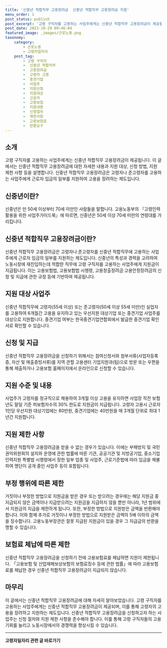 ```yaml
---
title: '신중년 적합직무 고용장려금  신중년 적합직무 고용장려금 지원'
menu_order: 1
post_status: publish
post_excerpt: '고령 구직자를 고용하는 사업주에게는 신중년 적합직무 고용장려금이 제공됩니다. 이 글에서는 신중년 적합직무 고용장려금에 대한 자세한 내용과 지원 대상, 신청 방법, 지원 제한 사항 등을 설명합니다. 신중년 적합직무 고용장려금은 고령자나 준고령자를 고용하는 사업주에게 근로자 임금의 일부를 지원하여 고용을 장려하는 제도입니다.'
post_date: 2023-10-29 09:46:04
featured_image: _images/근로노동.png
taxonomy:
    category:
        - 근로노동
        - 고령자일자리
    post_tag:
        - 고령 구직자
        -  신중년 적합직무
        -  고용장려금
        -  고령자 고용
        -  중견기업
        -  사업주
        -  지원신청
        -  지원대상
        -  근로자
        -  고용보험
        -  지원내용
        -  신청절차
        -  제한사항
        -  고용보험료
        -  반환요구
---
```



## 소개

고령 구직자를 고용하는 사업주에게는 신중년 적합직무 고용장려금이 제공됩니다. 이 글에서는 신중년 적합직무 고용장려금에 대한 자세한 내용과 지원 대상, 신청 방법, 지원 제한 사항 등을 설명합니다. 신중년 적합직무 고용장려금은 고령자나 준고령자를 고용하는 사업주에게 근로자 임금의 일부를 지원하여 고용을 장려하는 제도입니다.

## 신중년이란?

신중년은 만 50세 이상부터 70세 미만인 사람들을 말합니다. 고용노동부의 『고령인력활용을 위한 사업주가이드북』에 따르면, 신중년은 50세 이상 70세 미만의 연령대를 가리킵니다.

## 신중년 적합직무 고용장려금이란?

신중년 적합직무 고용장려금은 고령자나 준고령자를 신중년 적합직무에 고용하는 사업주에게 근로자 임금의 일부를 지원하는 제도입니다. 신중년의 특성과 경력을 고려하여 노동시장에 재진입하는데 적합한 직무에 고령 구직자를 고용하는 사업주에게 지원금이 지급됩니다. 이는 고용보험법, 고용보험법 시행령, 고용창출장려금·고용안정장려금의 신청 및 지급에 관한 규정 등에 기반하여 제공됩니다.

## 지원 대상 사업주

신중년 적합직무에 고령자(55세 이상) 또는 준고령자(50세 이상 55세 미만)인 실업자를 고용하여 6개월간 고용을 유지하고 있는 우선지원 대상기업 또는 중견기업 사업주를 대상으로 지원합니다. 중견기업 여부는 한국중견기업연합회에서 발급한 중견기업 확인서로 확인할 수 있습니다.

## 신청 및 지급

신중년 적합직무 고용장려금을 신청하기 위해서는 참여신청서와 첨부서류(사업자등록증, 자산 및 매출증빙서류)를 지역 관할 고용센터 기업지원과(팀)으로 방문 또는 우편을 통해 제출하거나 고용보험 홈페이지에서 온라인으로 신청할 수 있습니다.

## 지원 수준 및 내용

사업주가 고령자를 정규직으로 채용하여 3개월 이상 고용을 유지하면 사업장 직전 보험년도 말일 기준 피보험자수의 30% 한도로 지원금이 지급됩니다. 고령자 고용시 근로자 1인당 우선지원 대상기업에는 80만원, 중견기업에는 40만원을 매 3개월 단위로 최대 1년간 지원합니다.

## 지원 제한 사항

신중년 적합직무 고용장려금을 받을 수 없는 경우가 있습니다. 이에는 부패방지 및 국민권익위원회의 설치와 운영에 관한 법률에 따른 기관, 공공기관 및 지방공기업, 중소기업인력지원 특별법 시행령에서 정한 일부 업종 및 사업주, 근로기준법에 따라 임금을 체불하여 명단이 공개 중인 사업주 등이 포함됩니다.

## 부정 행위에 따른 제한

거짓이나 부정한 방법으로 지원금을 받은 경우 또는 받으려는 경우에는 해당 지원금 중 지급되지 않은 금액이나 지급받으려는 지원금을 지급하지 않을 뿐만 아니라, 1년 범위에서 지원금의 지급을 제한하게 됩니다. 또한, 부정한 방법으로 지원받은 금액을 반환해야 합니다. 이와 함께 추가로 거짓이나 부정한 방법으로 지원받은 금액의 5배 이하의 금액을 징수합니다. 고용노동부장관은 잘못 지급된 지원금이 있을 경우 그 지급금의 반환을 명할 수 있습니다.

## 보험료 체납에 따른 제한

신중년 적합직무 고용장려금을 신청하기 전에 고용보험료를 체납하면 지원이 제한됩니다. 「고용보험 및 산업재해보상보험의 보험료징수 등에 관한 법률」에 따라 고용보험료를 체납한 경우 신중년 적합직무 고용장려금이 지급되지 않습니다.

## 마무리

이 글에서는 신중년 적합직무 고용장려금에 대해 자세히 알아보았습니다. 고령 구직자를 고용하는 사업주에게는 신중년 적합직무 고용장려금이 제공되며, 이를 통해 고령자의 고용을 장려하고 지원하는 제도입니다. 신중년 적합직무 고용장려금을 신청하고자 하는 사업주는 신청 절차와 지원 제한 사항을 준수해야 합니다. 이를 통해 고령 구직자들의 고용 기회를 늘리고 노동시장에서의 경쟁력을 향상시킬 수 있습니다.
<!-- wp:separator -->
<hr class="wp-block-separator has-alpha-channel-opacity"/>
<!-- /wp:separator -->

<!-- wp:group {"backgroundColor":"base","layout":{"type":"constrained"}} -->
<div class="wp-block-group has-base-background-color has-background"><!-- wp:paragraph {"align":"center","fontSize":"medium"} -->
<p class="has-text-align-center has-large-font-size"><strong>고령자일자리 관련 글 바로가기</strong></p>
<!-- /wp:paragraph -->


<!-- wp:latest-posts {"categories":[{"id":10558,"count":19,"description":"","link":"https://uknowlaw.com/category/%ea%b3%a0%eb%a0%b9%ec%9e%90%ec%9d%bc%ec%9e%90%eb%a6%ac/","name":"고령자일자리","slug":"고령자일자리","taxonomy":"category","parent":0,"meta":[],"_links":{"self":[{"href":"https://uknowlaw.com/wp-json/wp/v2/categories/10558"}],"collection":[{"href":"https://uknowlaw.com/wp-json/wp/v2/categories"}],"about":[{"href":"https://uknowlaw.com/wp-json/wp/v2/taxonomies/category"}],"wp:post_type":[{"href":"https://uknowlaw.com/wp-json/wp/v2/posts?categories=10558"}],"curies":[{"name":"wp","href":"https://api.w.org/{rel}","templated":true}]}}],"postsToShow":100,"excerptLength":28,"postLayout":"grid","columns":2,"featuredImageAlign":"left","featuredImageSizeSlug":"large","fontSize":18px} /--></div>
<!-- /wp:group -->